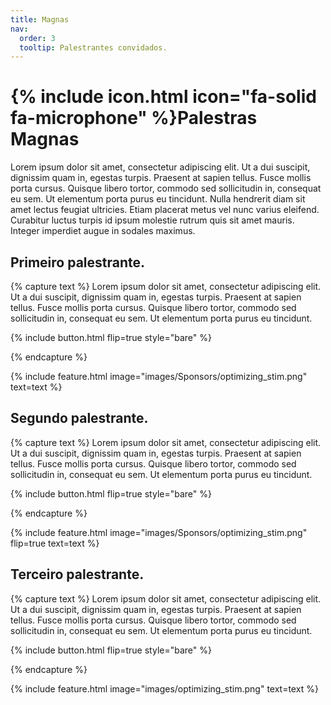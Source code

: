 ```yaml
---
title: Magnas
nav:
  order: 3
  tooltip: Palestrantes convidados.
---
```


# {% include icon.html icon="fa-solid fa-microphone" %}Palestras Magnas

Lorem ipsum dolor sit amet, consectetur adipiscing elit. Ut a dui suscipit, dignissim quam in, egestas turpis. Praesent at sapien tellus. Fusce mollis porta cursus. Quisque libero tortor, commodo sed sollicitudin in, consequat eu sem. Ut elementum porta purus eu tincidunt. Nulla hendrerit diam sit amet lectus feugiat ultricies. Etiam placerat metus vel nunc varius eleifend. Curabitur luctus turpis id ipsum molestie rutrum quis sit amet mauris. Integer imperdiet augue in sodales maximus.

## Primeiro palestrante.
{% capture text %}
Lorem ipsum dolor sit amet, consectetur adipiscing elit. Ut a dui suscipit, dignissim quam in, egestas turpis. Praesent at sapien tellus. Fusce mollis porta cursus. Quisque libero tortor, commodo sed sollicitudin in, consequat eu sem. Ut elementum porta purus eu tincidunt.

{%
  include button.html
  flip=true
  style="bare"
%}

{% endcapture %}

{%
  include feature.html
  image="images/Sponsors/optimizing_stim.png"
  text=text
%}

## Segundo palestrante.
{% capture text %}
Lorem ipsum dolor sit amet, consectetur adipiscing elit. Ut a dui suscipit, dignissim quam in, egestas turpis. Praesent at sapien tellus. Fusce mollis porta cursus. Quisque libero tortor, commodo sed sollicitudin in, consequat eu sem. Ut elementum porta purus eu tincidunt.

{%
  include button.html
  flip=true
  style="bare"
%}

{% endcapture %}

{%
  include feature.html
  image="images/Sponsors/optimizing_stim.png"
  flip=true
  text=text
%}

## Terceiro palestrante.
{% capture text %}
Lorem ipsum dolor sit amet, consectetur adipiscing elit. Ut a dui suscipit, dignissim quam in, egestas turpis. Praesent at sapien tellus. Fusce mollis porta cursus. Quisque libero tortor, commodo sed sollicitudin in, consequat eu sem. Ut elementum porta purus eu tincidunt.

{%
  include button.html
  flip=true
  style="bare"
%}

{% endcapture %}

{%
  include feature.html
  image="images/optimizing_stim.png"
  text=text
%}